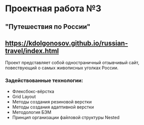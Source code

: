# Проектная работа №3
## "Путешествия по России"
## https://kdolgonosov.github.io/russian-travel/index.html

Проект представляет собой одностраничный отзывчивый сайт, повествующий о самых живописных уголках России.

### Задействованные технологии:
- Флексбокс-вёрстка
- Grid Layout
- Методы создания резиновой верстки
- Методы создания адаптивной верстки
- Методология БЭМ
- Принцип организации файловой структуры Nested


